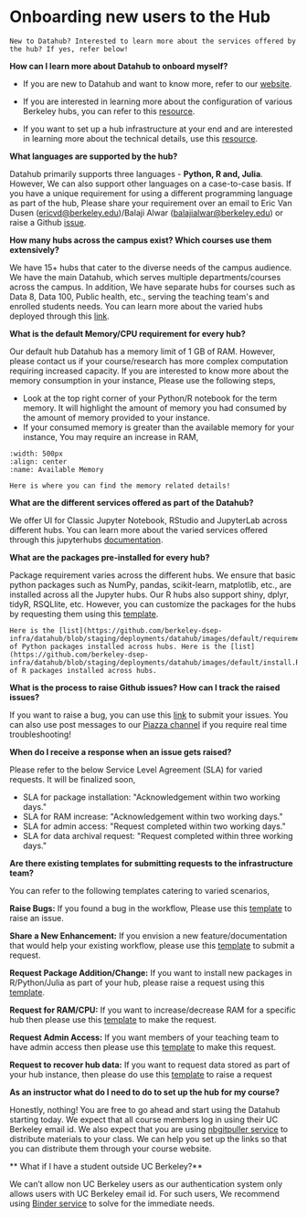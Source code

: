 # Onboarding new users to the Hub

```{note}
New to Datahub? Interested to learn more about the services offered by the hub? If yes, refer below!
```

**How can I learn more about Datahub to onboard myself?**

- If you are new to Datahub and want to know more, refer to our [website](https://datahub.berkeley.edu/hub/login?next=%2Fhub%2F). 

- If you are interested in learning more about the configuration of various Berkeley hubs, you can refer to this [resource](https://docs.datahub.berkeley.edu/en/latest/). 

- If you want to set up a hub infrastructure at your end and are interested in learning more about the technical details, use this [resource](https://zero-to-jupyterhub.readthedocs.io/en/latest/).

**What languages are supported by the hub?**

Datahub primarily supports three languages - **Python, R and, Julia**. However, We can also support other languages on a case-to-case basis. If you have a unique requirement for using a different programming language as part of the hub, Please share your requirement over an email to Eric Van Dusen (ericvd@berkeley.edu)/Balaji Alwar (balajialwar@berkeley.edu) or raise a Github [issue](https://github.com/berkeley-dsep-infra/datahub/issues/new/choose).

**How many hubs across the campus exist? Which courses use them extensively?**

We have 15+ hubs that cater to the diverse needs of the campus audience. We have the main Datahub, which serves multiple departments/courses across the campus. In addition, We have separate hubs for courses such as Data 8, Data 100, Public health, etc., serving the teaching team's and enrolled students needs. You can learn more about the varied hubs deployed through this [link](https://docs.datahub.berkeley.edu/en/latest/users/hubs.html).

**What is the default Memory/CPU requirement for every hub?**

Our default hub Datahub has a memory limit of 1 GB of RAM. However, please contact us if your course/research has more complex computation requiring increased capacity. If you are interested to know more about the memory consumption in your instance, Please use the following steps,

- Look at the top right corner of your Python/R notebook for the term memory. It will highlight the amount of memory you had consumed by the amount of memory provided to your instance. 
- If your consumed memory is greater than the available memory for your instance, You may require an increase in RAM,

```{figure} images/memory.png
:width: 500px
:align: center
:name: Available Memory

Here is where you can find the memory related details!
```

**What are the different services offered as part of the Datahub?**

We offer UI for Classic Jupyter Notebook, RStudio and JupyterLab across different hubs. You can learn more about the varied services offered through this jupyterhubs [documentation](https://docs.datahub.berkeley.edu/en/latest/users/services.html).

**What are the packages pre-installed for every hub?**

Package requirement varies across the different hubs. We ensure that basic python packages such as NumPy, pandas, scikit-learn, matplotlib, etc., are installed across all the Jupyter hubs. Our R hubs also support shiny, dplyr, tidyR, RSQLlite, etc. However, you can customize the packages for the hubs by requesting them using this [template](https://github.com/berkeley-dsep-infra/datahub/issues/new?assignees=&labels=support&template=datahub-package-addition---change-request.md&title=Request+python+package+X+for+class+Y). 

```{note}
Here is the [list](https://github.com/berkeley-dsep-infra/datahub/blob/staging/deployments/datahub/images/default/requirements.txt) of Python packages installed across hubs. Here is the [list](https://github.com/berkeley-dsep-infra/datahub/blob/staging/deployments/datahub/images/default/install.R) of R packages installed across hubs.
```

**What is the process to raise Github issues? How can I track the raised issues?**

If you want to raise a bug, you can use this [link](https://github.com/berkeley-dsep-infra/datahub/issues/new/choose) to submit your issues. You can also use post messages to our [Piazza channel](https://piazza.com/class/ksqmnrrhvcl11f) if you require real time troubleshooting!

**When do I receive a response when an issue gets raised?**

Please refer to the below Service Level Agreement (SLA) for varied requests. It will be finalized soon,

- SLA for package installation: "Acknowledgement within two working days."
- SLA for RAM increase: "Acknowledgement within two working days."
- SLA for admin access: "Request completed within two working days."
- SLA for data archival request: "Request completed within three working days."

**Are there existing templates for submitting requests to the infrastructure team?**

You can refer to the following templates catering to varied scenarios,

**Raise Bugs:** If you found a bug in the workflow, Please use this [template](https://github.com/berkeley-dsep-infra/datahub/issues/new?assignees=&labels=bug&template=bug_report.yml) to raise an issue.

**Share a New Enhancement:** If you envision a new feature/documentation that would help your existing workflow, please use this [template](https://github.com/berkeley-dsep-infra/datahub/issues/new?assignees=&labels=type%3A+enhancement&template=featurerequest.md) to submit a request.

**Request Package Addition/Change:** If you want to install new packages in R/Python/Julia as part of your hub, please raise a request using this [template](https://github.com/berkeley-dsep-infra/datahub/issues/new?assignees=&labels=support&template=datahub-package-addition---change-request.md&title=Request+python+package+X+for+class+Y).

**Request for RAM/CPU:** If you want to increase/decrease RAM for a specific hub then please use this [template](https://github.com/berkeley-dsep-infra/datahub/issues/new?assignees=&labels=support&template=higher-resources.md&title=Request+more+RAM+for+class+X) to make the request.

**Request Admin Access:** If you want members of your teaching team to have admin access then please use this [template](https://github.com/berkeley-dsep-infra/datahub/issues/new?assignees=&labels=support&template=admin_request.yml) to make this request.

**Request to recover hub data:** If you want to request data stored as part of your hub instance, then please do use this [template](https://github.com/berkeley-dsep-infra/datahub/issues/new?assignees=&labels=support&template=data_archival_request.yml) to raise a request

**As an instructor what do I need to do to set up the hub for my course?**

Honestly, nothing! You are free to go ahead and start using the Datahub starting today. We expect that all course members log in using their UC Berkeley email id. We also expect that you are using [nbgitpuller service](https://jupyterhub.github.io/nbgitpuller/link) to distribute materials to your class. We can help you set up the links so that you can distribute them through your course website. 

** What if I have a student outside UC Berkeley?**

 We can’t allow non UC Berkeley users as our authentication system only allows users with UC Berkeley email id. For such users, We recommend using [Binder service](https://mybinder.org/) to solve for the immediate needs.
 
 